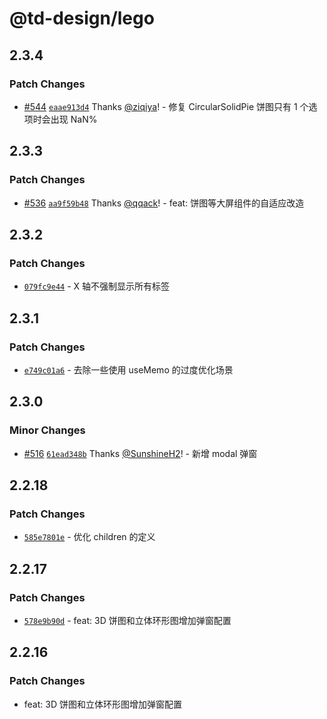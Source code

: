 # @td-design/lego

## 2.3.4

### Patch Changes

- [#544](https://github.com/thundersdata-frontend/td-design/pull/544) [`eaae913d4`](https://github.com/thundersdata-frontend/td-design/commit/eaae913d4edd24533f5119272f8d48cb0b4a5ef9) Thanks [@ziqiya](https://github.com/ziqiya)! - 修复 CircularSolidPie 饼图只有 1 个选项时会出现 NaN%

## 2.3.3

### Patch Changes

- [#536](https://github.com/thundersdata-frontend/td-design/pull/536) [`aa9f59b48`](https://github.com/thundersdata-frontend/td-design/commit/aa9f59b4865666b03c805151087b4485072b949a) Thanks [@qqack](https://github.com/qqack)! - feat: 饼图等大屏组件的自适应改造

## 2.3.2

### Patch Changes

- [`079fc9e44`](https://github.com/thundersdata-frontend/td-design/commit/079fc9e4482b3be0d29524b0c7d826dcebf8b6b8) - X 轴不强制显示所有标签

## 2.3.1

### Patch Changes

- [`e749c01a6`](https://github.com/thundersdata-frontend/td-design/commit/e749c01a6daa53c1171104b30b720dc3625ce1f9) - 去除一些使用 useMemo 的过度优化场景

## 2.3.0

### Minor Changes

- [#516](https://github.com/thundersdata-frontend/td-design/pull/516) [`61ead348b`](https://github.com/thundersdata-frontend/td-design/commit/61ead348bd4e96cef1f6dd2e992c004876cbb15a) Thanks [@SunshineH2](https://github.com/SunshineH2)! - 新增 modal 弹窗

## 2.2.18

### Patch Changes

- [`585e7801e`](https://github.com/thundersdata-frontend/td-design/commit/585e7801e246a25f2dfa647a4dd9e6a5800b5f3c) - 优化 children 的定义

## 2.2.17

### Patch Changes

- [`578e9b90d`](https://github.com/thundersdata-frontend/td-design/commit/578e9b90d67c39163f544b4190e09e97ec2fb016) - feat: 3D 饼图和立体环形图增加弹窗配置

## 2.2.16

### Patch Changes

- feat: 3D 饼图和立体环形图增加弹窗配置
